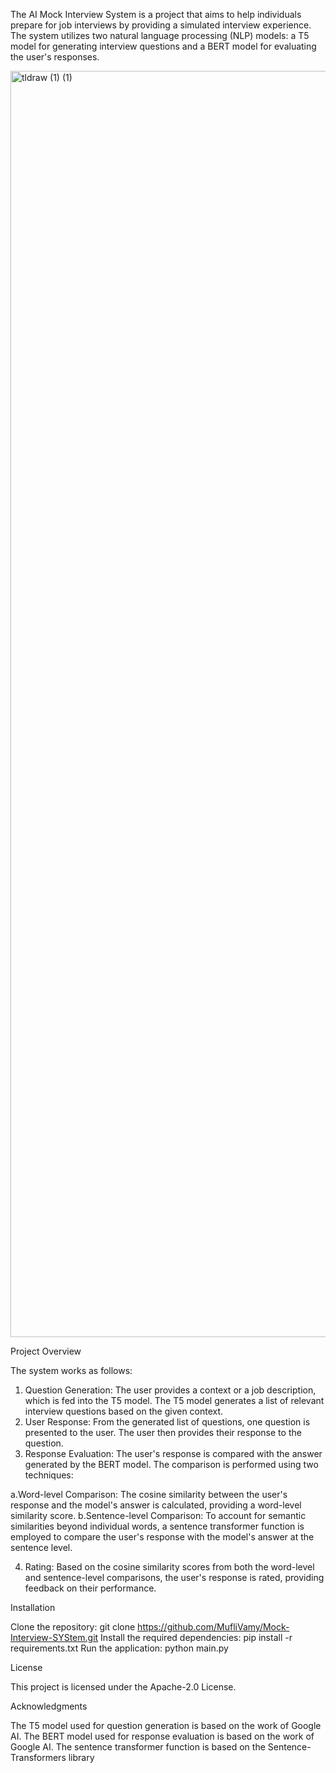 The AI Mock Interview System is a project that aims to help individuals prepare for job interviews by providing a simulated interview experience. The system utilizes two natural language processing (NLP) models: a T5 model for generating interview questions and a BERT model for evaluating the user's responses.

<img width="2026" alt="tldraw (1) (1)" src="https://github.com/MufliVamy/Mock-Interview-SYStem/assets/93393847/b00fb1e2-afc6-4b3c-9686-c839a83e08f2">




Project Overview

The system works as follows:

1. Question Generation: The user provides a context or a job description, which is fed into the T5 model. The T5 model generates a list of relevant interview questions based on the given context.
2. User Response: From the generated list of questions, one question is presented to the user. The user then provides their response to the question.
3. Response Evaluation: The user's response is compared with the answer generated by the BERT model. The comparison is performed using two techniques:

a.Word-level Comparison: The cosine similarity between the user's response and the model's answer is calculated, providing a word-level similarity score.
b.Sentence-level Comparison: To account for semantic similarities beyond individual words, a sentence transformer function is employed to compare the user's response with the model's answer at the sentence level.


4. Rating: Based on the cosine similarity scores from both the word-level and sentence-level comparisons, the user's response is rated, providing feedback on their performance.





Installation 

Clone the repository: git clone https://github.com/MufliVamy/Mock-Interview-SYStem.git
Install the required dependencies: pip install -r requirements.txt
Run the application: python main.py




License

This project is licensed under the Apache-2.0 License.




Acknowledgments

The T5 model used for question generation is based on the work of Google AI.
The BERT model used for response evaluation is based on the work of Google AI.
The sentence transformer function is based on the Sentence-Transformers library
